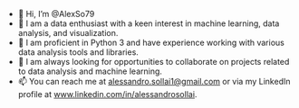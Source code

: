 - 👋 Hi, I’m @AlexSo79
- 👀 I am a data enthusiast with a keen interest in machine learning, data analysis, and visualization.
- 🌱 I am proficient in Python 3 and have experience working with various data analysis tools and libraries.
- 💞️ I am always looking for opportunities to collaborate on projects related to data analysis and machine learning.
- 📫 You can reach me at alessandro.sollai1@gmail.com or via my LinkedIn profile at www.linkedin.com/in/alessandrosollai.

<!---
AlexSo79/AlexSo79 is a ✨ special ✨ repository because its `README.md` (this file) appears on your GitHub profile.
You can click the Preview link to take a look at your changes.
--->
